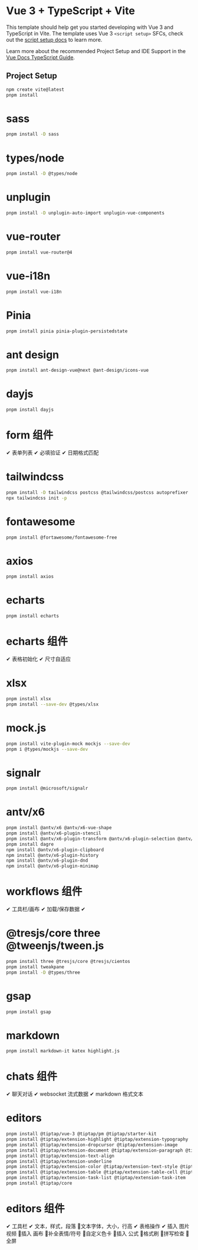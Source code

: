 # Vue 3 + TypeScript + Vite

This template should help get you started developing with Vue 3 and TypeScript in Vite. The template uses Vue 3 `<script setup>` SFCs, check out the [script setup docs](https://v3.vuejs.org/api/sfc-script-setup.html#sfc-script-setup) to learn more.

Learn more about the recommended Project Setup and IDE Support in the [Vue Docs TypeScript Guide](https://vuejs.org/guide/typescript/overview.html#project-setup).

## Project Setup

```sh
npm create vite@latest
pnpm install
```

# sass

```sh
pnpm install -D sass
```

# types/node

```sh
pnpm install -D @types/node
```

# unplugin

```sh
pnpm install -D unplugin-auto-import unplugin-vue-components
```

# vue-router

```sh
pnpm install vue-router@4
```

# vue-i18n

```sh
pnpm install vue-i18n
```

# Pinia

```sh
pnpm install pinia pinia-plugin-persistedstate
```

# ant design

```sh
pnpm install ant-design-vue@next @ant-design/icons-vue
```

# dayjs

```sh
pnpm install dayjs
```

# form 组件

✔ 表单列表
✔ 必填验证
✔ 日期格式匹配

# tailwindcss

```sh
pnpm install -D tailwindcss postcss @tailwindcss/postcss autoprefixer
npx tailwindcss init -p
```

# fontawesome

```sh
pnpm install @fortawesome/fontawesome-free
```

# axios

```sh
pnpm install axios
```

# echarts

```sh
pnpm install echarts
```

# echarts 组件

✔ 表格初始化
✔ 尺寸自适应

# xlsx

```sh
pnpm install xlsx
pnpm install --save-dev @types/xlsx
```

# mock.js

```sh
pnpm install vite-plugin-mock mockjs --save-dev
pnpm i @types/mockjs --save-dev
```

# signalr

```sh
pnpm install @microsoft/signalr
```

# antv/x6

```sh
pnpm install @antv/x6 @antv/x6-vue-shape
pnpm install @antv/x6-plugin-stencil
pnpm install @antv/x6-plugin-transform @antv/x6-plugin-selection @antv/x6-plugin-snapline @antv/x6-plugin-keyboard
pnpm install dagre
npm install @antv/x6-plugin-clipboard
npm install @antv/x6-plugin-history
npm install @antv/x6-plugin-dnd
npm install @antv/x6-plugin-minimap
```

# workflows 组件

✔ 工具栏/画布
✔ 加载/保存数据
✔ 

# @tresjs/core three @tweenjs/tween.js

```sh
pnpm install three @tresjs/core @tresjs/cientos
pnpm install tweakpane
pnpm install -D @types/three
```

# gsap

```sh
pnpm install gsap
```

# markdown

```sh
pnpm install markdown-it katex highlight.js
```

# chats 组件

✔ 聊天对话
✔ websocket 流式数据
✔ markdown 格式文本

# editors

```sh
pnpm install @tiptap/vue-3 @tiptap/pm @tiptap/starter-kit
pnpm install @tiptap/extension-highlight @tiptap/extension-typography
pnpm install @tiptap/extension-dropcursor @tiptap/extension-image
pnpm install @tiptap/extension-document @tiptap/extension-paragraph @tiptap/extension-text
pnpm install @tiptap/extension-text-align
pnpm install @tiptap/extension-underline
pnpm install @tiptap/extension-color @tiptap/extension-text-style @tiptap/extension-list-item
pnpm install @tiptap/extension-table @tiptap/extension-table-cell @tiptap/extension-table-header @tiptap/extension-table-row
pnpm install @tiptap/extension-task-list @tiptap/extension-task-item
pnpm install @tiptap/core
```

# editors 组件

✔ 工具栏
✔ 文本，样式，段落
🔲文本字体，大小，行高
✔ 表格操作
✔ 插入 图片视频
🔲插入 画布
🔲补全表情/符号
🔲自定义色卡
🔲插入 公式
🔲格式刷
🔲拼写检查
🔲全屏
